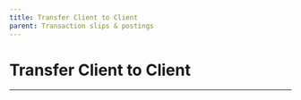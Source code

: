 ```yaml
---
title: Transfer Client to Client
parent: Transaction slips & postings
---
```


# Transfer Client to Client

---
